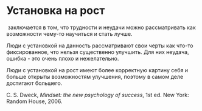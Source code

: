 # Установка на рост
 заключается в том, что трудности и неудачи можно рассматривать как возможности чему-то научиться и стать лучше. 

Люди с установкой на данность рассматривают свои черты как что-то фиксированное, что нельзя существенно улучшить. Для них неудача, ошибка - это очень плохо и нежелательно.

Люди с установкой на рост имеют более корректную картину себя и больше открыты возможностям улучшения, поэтому в самом деле достигают большего.

C. S. Dweck, _Mindset: the new psychology of success_, 1st ed. New York: Random House, 2006.